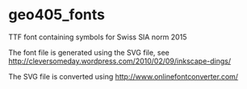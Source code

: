geo405_fonts
============

TTF font containing symbols for Swiss SIA norm 2015

The font file is generated using the SVG file, see http://cleversomeday.wordpress.com/2010/02/09/inkscape-dings/

The SVG file is converted using http://www.onlinefontconverter.com/
